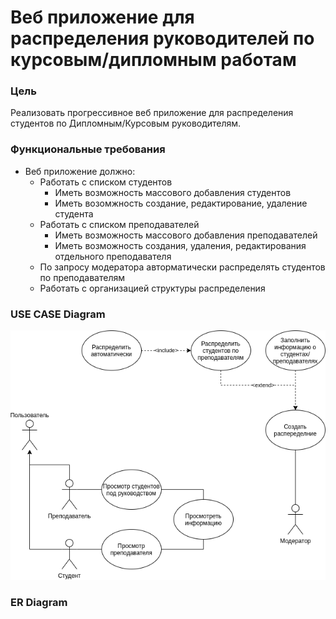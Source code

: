 # Веб приложение для распределения руководителей по курсовым/дипломным работам #


### Цель
Реализовать прогрессивное веб приложение для распределения студентов по Дипломным/Курсовым руководителям.

### Функциональные требования
* Веб приложение должно:
    * Работать с списком студентов
        * Иметь возможность массового добавления студентов
        * Иметь возомжность создание, редактирование, удаление студента
    * Работать с списком преподавателей
        * Иметь возможность массового добавления преподавателей
        * Иметь возможность создания, удаления, редактирования отдельного преподавателя
    * По запросу модератора авторматически распределять студентов по преподавателям
    * Работать с организацией структуры распределения
    
### USE CASE Diagram

![USE CASE](use_case.png)

### ER Diagram



